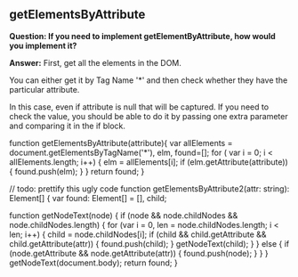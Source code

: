 ## getElementsByAttribute

**Question: If you need to implement getElementByAttribute, how would you implement it?**

**Answer:** First, get all the elements in the DOM.

You can either get it by Tag Name '\*' and then check whether they have the particular attribute.

In this case, even if attribute is null that will be captured. If you need to check the value, you should be able to do
it by passing one extra parameter and comparing it in the if block.

function getElementsByAttribute(attribute){ var allElements = document.getElementsByTagName('\*'), elm, found=[]; for (
var i = 0; i < allElements.length; i++)
{ elm = allElements[i]; if (elm.getAttribute(attribute))
{ found.push(elm); } } return found; }

// todo: prettify this ugly code function getElementsByAttribute2(attr: string): Element[] { var found: Element[] = [],
child;

function getNodeText(node) { if (node && node.childNodes && node.childNodes.length) { for (var i = 0, len =
node.childNodes.length; i < len; i++) { child = node.childNodes[i]; if (child && child.getAttribute &&
child.getAttribute(attr)) { found.push(child); } getNodeText(child); } } else { if (node.getAttribute &&
node.getAttribute(attr)) { found.push(node); } } } getNodeText(document.body); return found; }
